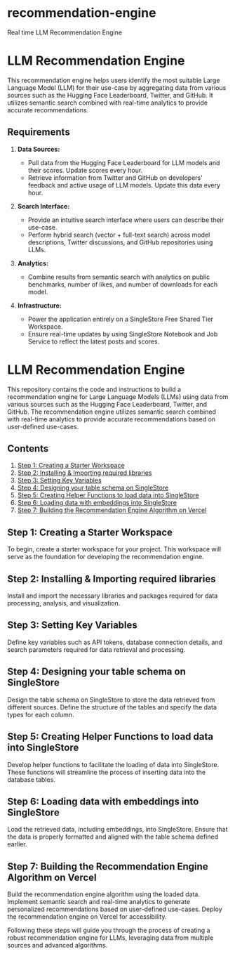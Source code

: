 # recommendation-engine
Real time LLM Recommendation Engine  

# LLM Recommendation Engine

This recommendation engine helps users identify the most suitable Large Language Model (LLM) for their use-case by aggregating data from various sources such as the Hugging Face Leaderboard, Twitter, and GitHub. It utilizes semantic search combined with real-time analytics to provide accurate recommendations.

## Requirements

1. **Data Sources:**
   - Pull data from the Hugging Face Leaderboard for LLM models and their scores. Update scores every hour.
   - Retrieve information from Twitter and GitHub on developers' feedback and active usage of LLM models. Update this data every hour.

2. **Search Interface:**
   - Provide an intuitive search interface where users can describe their use-case.
   - Perform hybrid search (vector + full-text search) across model descriptions, Twitter discussions, and GitHub repositories using LLMs.

3. **Analytics:**
   - Combine results from semantic search with analytics on public benchmarks, number of likes, and number of downloads for each model.

4. **Infrastructure:**
   - Power the application entirely on a SingleStore Free Shared Tier Workspace.
   - Ensure real-time updates by using SingleStore Notebook and Job Service to reflect the latest posts and scores.


# LLM Recommendation Engine

This repository contains the code and instructions to build a recommendation engine for Large Language Models (LLMs) using data from various sources such as the Hugging Face Leaderboard, Twitter, and GitHub. The recommendation engine utilizes semantic search combined with real-time analytics to provide accurate recommendations based on user-defined use-cases.

## Contents

1. [Step 1: Creating a Starter Workspace](#step-1-creating-a-starter-workspace)
2. [Step 2: Installing & Importing required libraries](#step-2-installing--importing-required-libraries)
3. [Step 3: Setting Key Variables](#step-3-setting-key-variables)
4. [Step 4: Designing your table schema on SingleStore](#step-4-designing-your-table-schema-on-singlestore)
5. [Step 5: Creating Helper Functions to load data into SingleStore](#step-5-creating-helper-functions-to-load-data-into-singlestore)
6. [Step 6: Loading data with embeddings into SingleStore](#step-6-loading-data-with-embeddings-into-singlestore)
7. [Step 7: Building the Recommendation Engine Algorithm on Vercel](#step-7-building-the-recommendation-engine-algorithm-on-vercel)

## Step 1: Creating a Starter Workspace

To begin, create a starter workspace for your project. This workspace will serve as the foundation for developing the recommendation engine.

## Step 2: Installing & Importing required libraries

Install and import the necessary libraries and packages required for data processing, analysis, and visualization.

## Step 3: Setting Key Variables

Define key variables such as API tokens, database connection details, and search parameters required for data retrieval and processing.

## Step 4: Designing your table schema on SingleStore

Design the table schema on SingleStore to store the data retrieved from different sources. Define the structure of the tables and specify the data types for each column.

## Step 5: Creating Helper Functions to load data into SingleStore

Develop helper functions to facilitate the loading of data into SingleStore. These functions will streamline the process of inserting data into the database tables.

## Step 6: Loading data with embeddings into SingleStore

Load the retrieved data, including embeddings, into SingleStore. Ensure that the data is properly formatted and aligned with the table schema defined earlier.

## Step 7: Building the Recommendation Engine Algorithm on Vercel

Build the recommendation engine algorithm using the loaded data. Implement semantic search and real-time analytics to generate personalized recommendations based on user-defined use-cases. Deploy the recommendation engine on Vercel for accessibility.

Following these steps will guide you through the process of creating a robust recommendation engine for LLMs, leveraging data from multiple sources and advanced algorithms.

